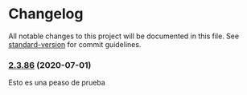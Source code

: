 # Changelog

All notable changes to this project will be documented in this file. See [standard-version](https://github.com/conventional-changelog/standard-version) for commit guidelines.

### [2.3.86](https://github.com/dobleamarilla/tocGameV2/compare/v2.3.85...v2.3.86) (2020-07-01)

Esto es una peaso de prueba
